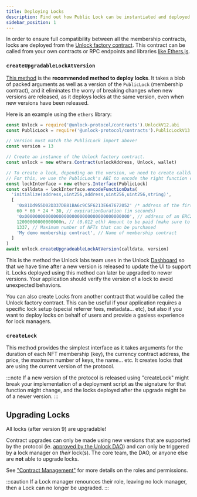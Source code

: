 ```yaml
---
title: Deploying Locks
description: Find out how Public Lock can be instantiated and deployed.
sidebar_position: 1
---
```


In order to ensure full compatibility between all the membership contracts, locks are deployed from the [Unlock factory contract](../unlock/). This contract can be called from your own contracts or RPC endpoints and libraries [like Ethers.js](/docs/tutorials/smart-contracts/ethers.md).

### `createUpgradableLockAtVersion`

[This method](/core-protocol/smart-contracts-api/Unlock#createupgradeablelockatversion) is the **recommended method to deploy locks**. It takes a blob of packed arguments as well as a version of the `PublicLock` (membership contract), and it eliminates the worry of breaking changes when new versions are released, as it deploys locks at the same version, even when new versions have been released.

Here is an example using the `ethers` library:

```js
const Unlock = require('@unlock-protocol/contracts').UnlockV12.abi
const PublicLock = require('@unlock-protocol/contracts').PublicLockV13.abi

// Version must match the PublicLock import above!
const version = 13

// Create an instance of the Unlock factory contract.
const unlock = new ethers.Contract(unlockAddress, Unlock, wallet)

// To create a lock, depending on the version, we need to create calldata
// For this, we use the PublicLock's ABI to encode the right function call
const lockInterface = new ethers.Interface(PublicLock)
const calldata = lockInterface.encodeFunctionData(
  'initialize(address,uint256,address,uint256,uint256,string)',
  [
    '0x81Dd955D02D337DB81BA6c9C5F6213E647672052' /* address of the first lock manager */,
    60 * 60 * 24 * 30, // expirationDuration (in seconds)
    '0x0000000000000000000000000000000000000000', // address of an ERC20 contract to use as currency (or 0x0000000000000000000000000000000000000000 for native)
    12000000000000000n, // (0.012 eth) Amount to be paid (make sure to include decimals if necessary, e.g. 1e18 for 1 ETH),
    1337, // Maximum number of NFTs that can be purchased
    'My demo membership contract', // Name of membership contract
  ]
)
await unlock.createUpgradeableLockAtVersion(calldata, version)
```

This is the method the Unlock labs team uses in the Unlock [Dashboard](../../tools/dashboard/) so that we have time after a new version is released to update the UI to support it. Locks deployed using this method can later be upgraded to newer versions. Your application should verify the version of a lock to avoid unexpected behaviors.

You can also create Locks from another contract that would be called the Unlock factory contract. This can be useful if your application requires a specific lock setup (special referrer fees, metadata... etc), but also if you want to deploy locks on behalf of users and provide a gasless experience for lock managers.

### `createLock`

This method provides the simplest interface as it takes arguments for the duration of each NFT membership (key), the currency contract address, the price, the maximum number of keys, the name... etc. It creates locks that are using the current version of the protocol.

:::note
If a new version of the protocol is released using "createLock" might break your implementation of a deployment script as the signature for that function might change, and the locks deployed after the upgrade might be of a newer version.
:::

## Upgrading Locks

All locks (after version 9) are upgradable!

Contract upgrades can only be made using new versions that are supported by the protocol (ie. [approved by the Unlock DAO](../../governance/unlock-dao/)) and can only be triggered by a lock manager on _their_ lock(s). The core team, the DAO, or anyone else are **not** able to upgrade locks.

See ["Contract Management"](../../core-protocol/public-lock/access-control/) for more details on the roles and permissions.

:::caution
If a Lock manager renounces their role, leaving no lock manager, then a Lock can no longer be upgraded.
:::
